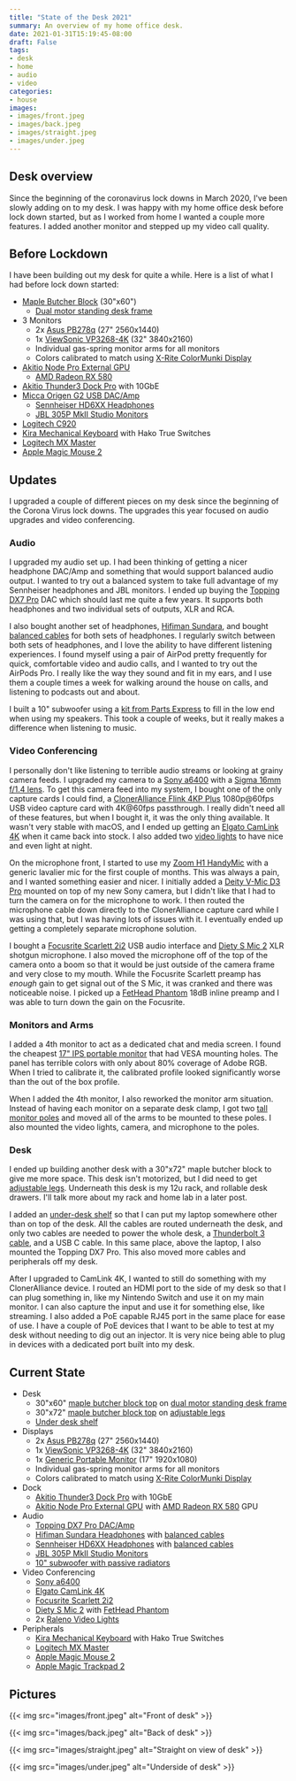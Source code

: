 ```yaml
---
title: "State of the Desk 2021"
summary: An overview of my home office desk.
date: 2021-01-31T15:19:45-08:00
draft: False
tags:
- desk
- home
- audio
- video
categories:
- house
images:
- images/front.jpeg
- images/back.jpeg
- images/straight.jpeg
- images/under.jpeg
---
```


## Desk overview

Since the beginning of the coronavirus lock downs in March 2020, I've been slowly adding on to my desk. I was happy with my home office desk before lock down started, but as I worked from home I wanted a couple more features. I added another monitor and stepped up my video call quality.


## Before Lockdown

I have been building out my desk for quite a while. Here is a list of what I had before lock down started:

- [Maple Butcher Block]([http](http://www.perfectplank.com/)) (30"x60")
  - [Dual motor standing desk frame](https://www.amazon.com/gp/product/B07QCNL73Y/)
- 3 Monitors
  - 2x [Asus PB278q](https://www.asus.com/us/Commercial-Monitors/PB278Q/) (27" 2560x1440)
  - 1x [ViewSonic VP3268-4K](https://www.amazon.com/ViewSonic-VP3268-4K-Monitor-Calibration-Photography/dp/B0731LYY9P/) (32" 3840x2160)
  - Individual gas-spring monitor arms for all monitors
  - Colors calibrated to match using [X-Rite ColorMunki Display](https://www.amazon.com/X-Rite-ColorMunki-CMUNDIS-Accuracy-Calibration/dp/B0055MBQOM/)
- [Akitio Node Pro External GPU](https://www.akitio.com/expansion/node-pro)
  - [AMD Radeon RX 580](https://www.amd.com/en/products/graphics/radeon-rx-580)
- [Akitio Thunder3 Dock Pro](https://www.akitio.com/adapters/thunder3-dock-pro) with 10GbE
- [Micca Origen G2 USB DAC/Amp](https://www.amazon.com/Micca-OriGen-G2-Resolution-Preamplifier/dp/B01N14SY65)
  - [Sennheiser HD6XX Headphones](https://drop.com/buy/massdrop-sennheiser-hd6xx)
  - [JBL 305P MkII Studio Monitors](https://www.amazon.com/JBL-Professional-Next-Generation-Powered-305PMKII/dp/B077N2GQXC)
- [Logitech C920](https://www.amazon.com/Logitech-Widescreen-Calling-Recording-960-000764/dp/B08DRQ66WP)
- [Kira Mechanical Keyboard](https://kono.store/products/kira-mechanical-keyboard) with Hako True Switches
- [Logitech MX Master](https://www.amazon.com/Logitech-Master-Wireless-Mouse-High-precision/dp/B00TZR3WRM)
- [Apple Magic Mouse 2](https://www.apple.com/shop/product/MRME2LL/A/magic-mouse-2-space-gray)


## Updates

I upgraded a couple of different pieces on my desk since the beginning of the Corona Virus lock downs. The upgrades this year focused on audio upgrades and video conferencing.

### Audio

I upgraded my audio set up. I had been thinking of getting a nicer headphone DAC/Amp and something that would support balanced audio output. I wanted to try out a balanced system to take full advantage of my Sennheiser headphones and JBL monitors. I ended up buying the [Topping DX7 Pro](https://www.amazon.com/Topping-ES9038Pro-Bluetooth-Headphone-Amplifier/dp/B07YJHZ7CL) DAC which should last me quite a few years. It supports both headphones and two individual sets of outputs, XLR and RCA.

I also bought another set of headphones, [Hifiman Sundara](https://store.hifiman.com/index.php/sundara.html), and bought [balanced cables](https://periaptcables.com/) for both sets of headphones. I regularly switch between both sets of headphones, and I love the ability to have different listening experiences. I found myself using a pair of AirPod pretty frequently for quick, comfortable video and audio calls, and I wanted to try out the AirPods Pro. I really like the way they sound and fit in my ears, and I use them a couple times a week for walking around the house on calls, and listening to podcasts out and about.

I built a 10" subwoofer using a [kit from Parts Express](https://www.parts-express.com/Powered-Dayton-Audio-10-with-Dual-Passive-Radiators-500-Watt-Subwoofer-Kit-with-Built-In-D-300-7152) to fill in the low end when using my speakers. This took a couple of weeks, but it really makes a difference when listening to music.

### Video Conferencing

I personally don't like listening to terrible audio streams or looking at grainy camera feeds. I upgraded my camera to a [Sony a6400](https://www.amazon.com/Sony-Alpha-a6400-Mirrorless-Camera/dp/B07MTWVN3M) with a [Sigma 16mm f/1.4 lens](https://www.amazon.com/Sigma-16mm-Contemporary-Lens-Sony/dp/B077BWD2BB/). To get this camera feed into my system, I bought one of the only capture cards I could find, a [ClonerAlliance Flink 4KP Plus](https://www.amazon.com/gp/product/B07YY52YP6/) 1080p@60fps USB video capture card with 4K@60fps passthrough. I really didn't need all of these features, but when I bought it, it was the only thing available. It wasn't very stable with macOS, and I ended up getting an [Elgato CamLink 4K](https://www.amazon.com/Elgato-Cam-Link-Broadcast-Camcorder/dp/B07K3FN5MR/) when it came back into stock. I also added two [video lights](https://www.amazon.com/Photography-Brightness-3200K-5600K-Ultra-Thin-Portraits/dp/B07PMSBLTH) to have nice and even light at night.

On the microphone front, I started to use my [Zoom H1 HandyMic](https://www.amazon.com/Zoom-H1n-Handy-Recorder-Model/dp/B003QKBVYK) with a generic lavalier mic for the first couple of months. This was always a pain, and I wanted something easier and nicer. I initially added a [Deity V-Mic D3 Pro](https://www.amazon.com/Microphones-Super-Cardioid-Directional-Microphone-Smartphones/dp/B085T78H85/) mounted on top of my new Sony camera, but I didn't like that I had to turn the camera on for the microphone to work. I then routed the microphone cable down directly to the ClonerAlliance capture card while I was using that, but I was having lots of issues with it. I eventually ended up getting a completely separate microphone solution.

I bought a [Focusrite Scarlett 2i2](https://www.amazon.com/Focusrite-Scarlett-Audio-Interface-Tools/dp/B07QR73T66) USB audio interface and [Diety S Mic 2](https://www.amazon.com/Aputure-Deity-Condenser-Professional-Microphone/dp/B06WP4NH7N) XLR shotgun microphone. I also moved the microphone off of the top of the camera onto a boom so that it would be just outside of the camera frame and very close to my mouth. While the Focusrite Scarlett preamp has _enough_ gain to get signal out of the S Mic, it was cranked and there was noticeable noise. I picked up a [FetHead Phantom](https://www.amazon.com/gp/product/B06XDFXM8Z/) 18dB inline preamp and I was able to turn down the gain on the Focusrite.


### Monitors and Arms

I added a 4th monitor to act as a dedicated chat and media screen. I found the cheapest [17" IPS portable monitor](https://www.amazon.com/Portable-Monitor-FreeSync-Speaker-Nintendo/dp/B07ZLXCVPN) that had VESA mounting holes. The panel has terrible colors with only about 80% coverage of Adobe RGB. When I tried to calibrate it, the calibrated profile looked significantly worse than the out of the box profile.

When I added the 4th monitor, I also reworked the monitor arm situation. Instead of having each monitor on a separate desk clamp, I got two [tall monitor poles](https://www.amazon.com/WALI-Extended-Monitor-Mounting-001XL/dp/B07RRNFDP6) and moved all of the arms to be mounted to these poles. I also mounted the video lights, camera, and microphone to the poles.

### Desk

I ended up building another desk with a 30"x72" maple butcher block to give me more space. This desk isn't motorized, but I did need to get [adjustable legs](https://www.amazon.com/gp/product/B06VW1W33F/). Underneath this desk is my 12u rack, and rollable desk drawers. I'll talk more about my rack and home lab in a later post.

I added an [under-desk shelf](https://www.amazon.com/gp/product/B01M18TLR3/) so that I can put my laptop somewhere other than on top of the desk. All the cables are routed underneath the desk, and only two cables are needed to power the whole desk, a [Thunderbolt 3 cable](https://www.monoprice.com/product?p_id=24721), and a USB C cable. In this same place, above the laptop, I also mounted the Topping DX7 Pro. This also moved more cables and peripherals off my desk.

After I upgraded to CamLink 4K, I wanted to still do something with my ClonerAlliance device. I routed an HDMI port to the side of my desk so that I can plug something in, like my Nintendo Switch and use it on my main monitor. I can also capture the input and use it for something else, like streaming. I also added a PoE capable RJ45 port in the same place for ease of use. I have a couple of PoE devices that I want to be able to test at my desk without needing to dig out an injector. It is very nice being able to plug in devices with a dedicated port built into my desk.

## Current State

- Desk
  - 30"x60" [maple butcher block top](http://www.perfectplank.com/) on [dual motor standing desk frame](https://www.amazon.com/gp/product/B07QCNL73Y/)
  - 30"x72" [maple butcher block top](http://www.perfectplank.com/) on [adjustable legs](https://www.amazon.com/gp/product/B06VW1W33F/)
  - [Under desk shelf](https://www.amazon.com/gp/product/B01M18TLR3/)
- Displays
  - 2x [Asus PB278q](https://www.asus.com/us/Commercial-Monitors/PB278Q/) (27" 2560x1440)
  - 1x [ViewSonic VP3268-4K](https://www.amazon.com/ViewSonic-VP3268-4K-Monitor-Calibration-Photography/dp/B0731LYY9P/) (32" 3840x2160)
  - 1x [Generic Portable Monitor](https://www.amazon.com/Portable-Monitor-FreeSync-Speaker-Nintendo/dp/B07ZLXCVPN) (17" 1920x1080)
  - Individual gas-spring monitor arms for all monitors
  - Colors calibrated to match using [X-Rite ColorMunki Display](https://www.amazon.com/X-Rite-ColorMunki-CMUNDIS-Accuracy-Calibration/dp/B0055MBQOM/)
- Dock
  - [Akitio Thunder3 Dock Pro](https://www.akitio.com/adapters/thunder3-dock-pro) with 10GbE
  - [Akitio Node Pro External GPU](https://www.akitio.com/expansion/node-pro) with [AMD Radeon RX 580](https://www.amd.com/en/products/graphics/radeon-rx-580) GPU
- Audio
  - [Topping DX7 Pro DAC/Amp](https://www.amazon.com/Topping-ES9038Pro-Bluetooth-Headphone-Amplifier/dp/B07YJHZ7CL)
  - [Hifiman Sundara Headphones](https://store.hifiman.com/index.php/sundara.html) with [balanced cables](https://periaptcables.com/)
  - [Sennheiser HD6XX Headphones](https://drop.com/buy/massdrop-sennheiser-hd6xx) with [balanced cables](https://periaptcables.com/)
  - [JBL 305P MkII Studio Monitors](https://www.amazon.com/JBL-Professional-Next-Generation-Powered-305PMKII/dp/B077N2GQXC)
  - [10" subwoofer with passive radiators](https://www.parts-express.com/Powered-Dayton-Audio-10-with-Dual-Passive-Radiators-500-Watt-Subwoofer-Kit-with-Built-In-D-300-7152)
- Video Conferencing
  - [Sony a6400](https://www.amazon.com/Sony-Alpha-a6400-Mirrorless-Camera/dp/B07MTWVN3M)
  - [Elgato CamLink 4K](https://www.amazon.com/Elgato-Cam-Link-Broadcast-Camcorder/dp/B07K3FN5MR/)
  - [Focusrite Scarlett 2i2](https://www.amazon.com/Focusrite-Scarlett-Audio-Interface-Tools/dp/B07QR73T66)
  - [Diety S Mic 2](https://www.amazon.com/Aputure-Deity-Condenser-Professional-Microphone/dp/B06WP4NH7N) with [FetHead Phantom](https://www.amazon.com/gp/product/B06XDFXM8Z/)
  - 2x [Raleno Video Lights](https://www.amazon.com/Photography-Brightness-3200K-5600K-Ultra-Thin-Portraits/dp/B07PMSBLTH)
- Peripherals
  - [Kira Mechanical Keyboard](https://kono.store/products/kira-mechanical-keyboard) with Hako True Switches
  - [Logitech MX Master](https://www.amazon.com/Logitech-Master-Wireless-Mouse-High-precision/dp/B00TZR3WRM)
  - [Apple Magic Mouse 2](https://www.apple.com/shop/product/MRME2LL/A/magic-mouse-2-space-gray)
  - [Apple Magic Trackpad 2](https://www.apple.com/shop/product/MRMF2LL/A/magic-trackpad-2-space-gray)

## Pictures

{{< img src="images/front.jpeg" alt="Front of desk" >}}

{{< img src="images/back.jpeg" alt="Back of desk" >}}

{{< img src="images/straight.jpeg" alt="Straight on view of desk" >}}

{{< img src="images/under.jpeg" alt="Underside of desk" >}}
